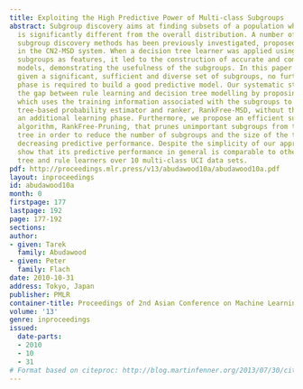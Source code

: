 ```yaml
---
title: Exploiting the High Predictive Power of Multi-class Subgroups
abstract: Subgroup discovery aims at finding subsets of a population whose class distribution
  is significantly different from the overall distribution. A number of multi-class
  subgroup discovery methods has been previously investigated, proposed and implemented
  in the CN2-MSD system. When a decision tree learner was applied using the induced
  subgroups as features, it led to the construction of accurate and compact predictive
  models, demonstrating the usefulness of the subgroups. In this paper we show that,
  given a significant, sufficient and diverse set of subgroups, no further learning
  phase is required to build a good predictive model. Our systematic study bridges
  the gap between rule learning and decision tree modelling by proposing a method
  which uses the training information associated with the subgroups to form a simple
  tree-based probability estimator and ranker, RankFree-MSD, without the need for
  an additional learning phase. Furthermore, we propose an efficient subgroup pruning
  algorithm, RankFree-Pruning, that prunes unimportant subgroups from the subgroup
  tree in order to reduce the number of subgroups and the size of the tree without
  decreasing predictive performance. Despite the simplicity of our approach we experimentally
  show that its predictive performance in general is comparable to other decision
  tree and rule learners over 10 multi-class UCI data sets.
pdf: http://proceedings.mlr.press/v13/abudawood10a/abudawood10a.pdf
layout: inproceedings
id: abudawood10a
month: 0
firstpage: 177
lastpage: 192
page: 177-192
sections: 
author:
- given: Tarek
  family: Abudawood
- given: Peter
  family: Flach
date: 2010-10-31
address: Tokyo, Japan
publisher: PMLR
container-title: Proceedings of 2nd Asian Conference on Machine Learning
volume: '13'
genre: inproceedings
issued:
  date-parts:
  - 2010
  - 10
  - 31
# Format based on citeproc: http://blog.martinfenner.org/2013/07/30/citeproc-yaml-for-bibliographies/
---
```

